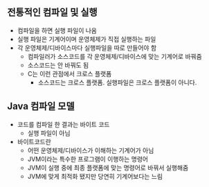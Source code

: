 ## 전통적인 컴파일 및 실행

- 컴파일을 하면 실행 파일이 나옴
- 실행 파일은 기계어이며 운영체제가 직접 실행하는 파일
- 각 운영체제/디바이스마다 실행파일을 따로 만들어야 함
  - 컴파일러가 소스코드를 각 운영체제/디바이스에 맞는 기계어로 바꿔줌
  - 소스코드는 안 바꿔도 됨
  - C는 이런 관점에서 크로스 플랫폼
    - 소스코드는 크로스 플랫폼. 실행파일은 크로스 플랫폼이 아니다.



## Java 컴파일 모델

- 코드를 컴파일 한 결과는 바이트 코드
  - 실행 파일이 아님
- 바이트코드란
  - 어떤 운영체제/디바이스가 이해하는 기계어가 아님
  - JVM이라는 특수한 프로그램이 이행하는 명령어
  - JVM이 실행 중에 최종 플랫폼에 맞는 명령어로 바꿔서 실행해줌
  - JVM에 맞게 최적화 됐지만 당연히 기계어보다는 느림

